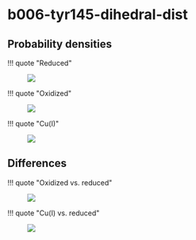 # b006-tyr145-dihedral-dist

## Probability densities

!!! quote "Reduced"
    <figure markdown>
    ![](./b006-pes-reduced.png)
    </figure>

!!! quote "Oxidized"
    <figure markdown>
    ![](./b006-pes-oxidized.png)
    </figure>

!!! quote "Cu(I)"
    <figure markdown>
    ![](./b006-pes-cu.png)
    </figure>

## Differences

!!! quote "Oxidized vs. reduced"
    <figure markdown>
    ![](./b006-pes-diff-oxd-red.png)
    </figure>

!!! quote "Cu(I) vs. reduced"
    <figure markdown>
    ![](./b006-pes-diff-cu-red.png)
    </figure>
